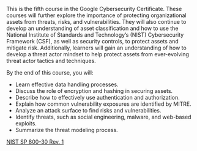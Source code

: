This is the fifth course in the Google Cybersecurity Certificate. These courses will further explore the importance of protecting organizational assets from threats, risks, and vulnerabilities. They will also continue to develop an understanding of asset classification and how to use the National Institute of Standards and Technology’s (NIST) Cybersecurity Framework (CSF), as well as security controls, to protect assets and mitigate risk. Additionally, learners will gain an understanding of how to develop a threat actor mindset to help protect assets from ever-evolving threat actor tactics and techniques.

By the end of this course, you will: 
- Learn effective data handling processes.
- Discuss the role of encryption and hashing in securing assets.
- Describe how to effectively use authentication and authorization. 
- Explain how common vulnerability exposures are identified by MITRE.
- Analyze an attack surface to find risks and vulnerabilities.
- Identify threats, such as social engineering, malware, and web-based exploits.
- Summarize the threat modeling process.



[NIST SP 800-30 Rev. 1](gcprojects/module5/module51.pdf)
[]()
